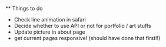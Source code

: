 \*\* Things to do

- Check line animation in safari
- Decide whether to use API or not for portfolio / art stuffs
- Update picture in about page
- get current pages responsive! (should have done that first!!)
